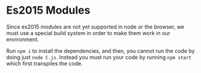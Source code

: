 # Es2015 Modules

Since es2015 modules are not yet supported in node or the browser, we must use a special build system in order to make them work in our environment.

Run `npm i` to install the dependencies, and then, you cannot run the code by doing just `node C.js`.  Instead you must run your code by running `npm start` which first transpiles the code.
